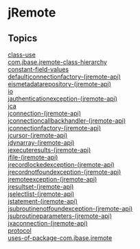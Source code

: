 # jRemote

<PageHeader />

## Topics

<badge text='jagent' vertical='middle' />

[class-use](./class-use)  
[com.jbase.jremote-class-hierarchy](./com.jbase.jremote-class-hierarchy)  
[constant-field-values](./constant-field-values)  
[defaultjconnectionfactory-(jremote-api)](./defaultjconnectionfactory-(jremote-api))  
[eismetadatarepository-(jremote-api)](./eismetadatarepository-(jremote-api))  
[io](./io)  
[jauthenticationexception-(jremote-api)](./jauthenticationexception-(jremote-api))  
[jca](./jca)  
[jconnection-(jremote-api)](./jconnection-(jremote-api))  
[jconnectioncallbackhandler-(jremote-api)](./jconnectioncallbackhandler-(jremote-api))  
[jconnectionfactory-(jremote-api)](./jconnectionfactory-(jremote-api))  
[jcursor-(jremote-api)](./jcursor-(jremote-api))  
[jdynarray-(jremote-api)](./jdynarray-(jremote-api))  
[jexecuteresults-(jremote-api)](./jexecuteresults-(jremote-api))  
[jfile-(jremote-api)](./jfile-(jremote-api))  
[jrecordlockedexception-(jremote-api)](./jrecordlockedexception-(jremote-api))  
[jrecordnotfoundexception-(jremote-api)](./jrecordnotfoundexception-(jremote-api))  
[jremoteexception-(jremote-api)](./jremoteexception-(jremote-api))  
[jresultset-(jremote-api)](./jresultset-(jremote-api))  
[jselectlist-(jremote-api)](./jselectlist-(jremote-api))  
[jstatement-(jremote-api)](./jstatement-(jremote-api))  
[jsubroutinenotfoundexception-(jremote-api)](./jsubroutinenotfoundexception-(jremote-api))  
[jsubroutineparameters-(jremote-api)](./jsubroutineparameters-(jremote-api))  
[jxaconnection-(jremote-api)](./jxaconnection-(jremote-api))  
[protocol](./protocol)  
[uses-of-package-com.jbase.jremote](./uses-of-package-com.jbase.jremote)  

<PageFooter />
